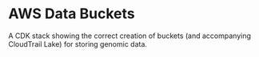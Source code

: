 # AWS Data Buckets

A CDK stack showing the correct creation of buckets
(and accompanying CloudTrail Lake) for storing
genomic data.
